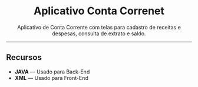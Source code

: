 <h1 align="center">
<br>
Aplicativo Conta Correnet
</h1>

<p align="center">Aplicativo de Conta Corrente com telas para cadastro de receitas e despesas, consulta de extrato e saldo.</p>

[//]: # (Add your gifs/images here:)
[//]:<div>
[//]:  <img src="IMAGE_1_URL" alt="demo" height="425">
[//]:  <img src="IMAGE_2_URL" alt="demo" height="425">
[//]:</div>

<hr />

## Recursos
[//]: # (Add the features of your project here:)

- **JAVA** — Usado para Back-End
- **XML** — Usado para Front-End

